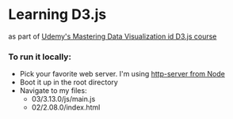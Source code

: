 # Learning D3.js

as part of [Udemy's Mastering Data Visualization id D3.js course](https://www.udemy.com/masteringd3js)

### To run it locally:

- Pick your favorite web server. I'm using [http-server from Node](https://www.npmjs.com/package/http-server)
- Boot it up in the root directory
- Navigate to my files:
  - 03/3.13.0/js/main.js
  - 02/2.08.0/index.html
